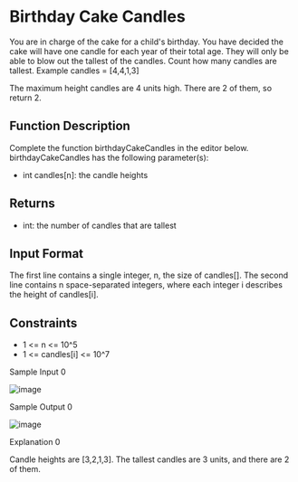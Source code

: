 # Birthday Cake Candles
You are in charge of the cake for a child's birthday. You have decided the cake will have one candle for each year of their total age. They will only be able to blow out the tallest of the candles. Count how many candles are tallest.
Example
candles = [4,4,1,3]

The maximum height candles are 4 units high. There are 2 of them, so return	2.

## Function Description

Complete the function birthdayCakeCandles in the editor below. birthdayCakeCandles has the following parameter(s):

* int candles[n]: the candle heights

## Returns

* int: the number of candles that are tallest

## Input Format

The first line contains a single integer,	n, the size of	candles[].
The second line contains n space-separated integers, where each integer i	describes the height of
candles[i].

## Constraints
* 1 <= n <= 10^5
* 1 <= candles[i] <= 10^7

 Sample Input 0
 
![image](https://github.com/user-attachments/assets/a6991cc0-e53f-41fe-89d7-d55e270a2e4f)

 Sample Output 0

 ![image](https://github.com/user-attachments/assets/8ff03b71-f5c1-4aac-b732-8c3df68fbff1)

Explanation 0

Candle heights are [3,2,1,3]. The tallest candles are 3 units, and there are 2 of them.
 
 
